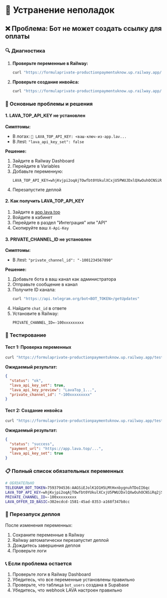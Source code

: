 # 🔧 Устранение неполадок

## ❌ Проблема: Бот не может создать ссылку для оплаты

### 🔍 Диагностика

1. **Проверьте переменные в Railway:**
   ```bash
   curl "https://formulaprivate-productionpaymentuknow.up.railway.app/test"
   ```

2. **Проверьте создание инвойса:**
   ```bash
   curl "https://formulaprivate-productionpaymentuknow.up.railway.app/test-invoice"
   ```

### 🚨 Основные проблемы и решения

#### 1. LAVA_TOP_API_KEY не установлен

**Симптомы:**
- В логах: `🔑 LAVA_TOP_API_KEY: <ваш-ключ-из-app.lav...`
- В /test: `"lava_api_key_set": false`

**Решение:**
1. Зайдите в Railway Dashboard
2. Перейдите в Variables
3. Добавьте переменную:
   ```
   LAVA_TOP_API_KEY=whjKvjpi2oqAjTOwfbt0YUkulXCxjU5PWUJDxlQXwOuhOCNSiRq2jSX7Gd2Zihav
   ```
4. Перезапустите деплой

#### 2. Как получить LAVA_TOP_API_KEY

1. Зайдите в [app.lava.top](https://app.lava.top)
2. Войдите в кабинет
3. Перейдите в раздел "Интеграция" или "API"
4. Скопируйте ваш `X-Api-Key`

#### 3. PRIVATE_CHANNEL_ID не установлен

**Симптомы:**
- В /test: `"private_channel_id": "-1001234567890"`

**Решение:**
1. Добавьте бота в ваш канал как администратора
2. Отправьте сообщение в канал
3. Получите ID канала:
   ```bash
   curl "https://api.telegram.org/bot<BOT_TOKEN>/getUpdates"
   ```
4. Найдите `chat_id` в ответе
5. Установите в Railway:
   ```
   PRIVATE_CHANNEL_ID=-100xxxxxxxxx
   ```

### 🧪 Тестирование

#### Тест 1: Проверка переменных
```bash
curl "https://formulaprivate-productionpaymentuknow.up.railway.app/test"
```

**Ожидаемый результат:**
```json
{
  "status": "ok",
  "lava_api_key_set": true,
  "lava_api_key_preview": "LavaTop_1...",
  "private_channel_id": "-100xxxxxxxxx"
}
```

#### Тест 2: Создание инвойса
```bash
curl "https://formulaprivate-productionpaymentuknow.up.railway.app/test-invoice"
```

**Ожидаемый результат:**
```json
{
  "status": "success",
  "payment_url": "https://app.lava.top/...",
  "lava_api_key_set": true
}
```

### 📋 Полный список обязательных переменных

```bash
# ОБЯЗАТЕЛЬНО
TELEGRAM_BOT_TOKEN=7593794536:AAGSiEJolK1O1H5LMtHxnbygnuhTDoII6qc
LAVA_TOP_API_KEY=whjKvjpi2oqAjTOwfbt0YUkulXCxjU5PWUJDxlQXwOuhOCNSiRq2jSX7Gd2Zihav
PRIVATE_CHANNEL_ID=-100xxxxxxxxx
LAVA_OFFER_ID_BASIC=302ecdcd-1581-45ad-8353-a168f347b8cc
```

### 🔄 Перезапуск деплоя

После изменения переменных:
1. Сохраните переменные в Railway
2. Railway автоматически перезапустит деплой
3. Дождитесь завершения деплоя
4. Проверьте логи

### 📞 Если проблема остается

1. Проверьте логи в Railway Dashboard
2. Убедитесь, что все переменные установлены правильно
3. Проверьте, что таблица `bot_users` создана в Supabase
4. Убедитесь, что webhook LAVA настроен правильно
